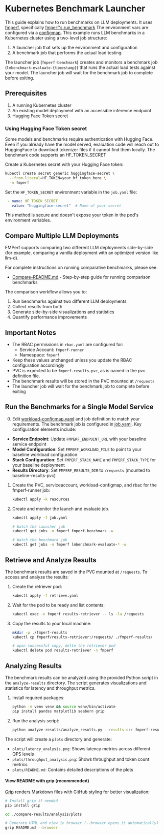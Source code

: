 # Kubernetes Benchmark Launcher

This guide explains how to run benchmarks on LLM deployments.
It uses [fmperf](https://github.com/fmperf-project/fmperf), specifically [fmperf's run_benchmark](https://github.com/fmperf-project/fmperf/blob/main/fmperf/utils/Benchmarking.py#L48)
The environment vars are configured via a [configmap](./workload-configmap.yaml).
This example runs LLM benchmarks in a Kubernetes cluster using a two-level job structure:

1. A launcher job that sets up the environment and configuration
2. A benchmark job that performs the actual load testing

The launcher job (`fmperf-benchmark`) creates and monitors a benchmark job (`lmbenchmark-evaluate-{timestamp}`) that runs the actual load tests against your model. The launcher job will wait for the benchmark job to complete before exiting.

## Prerequisites

1. A running Kubernetes cluster
2. An existing model deployment with an accessible inference endpoint
3. Hugging Face Token secret

### Using Hugging Face Token secret

Some models and benchmarks require authentication with Hugging Face. Even if you already have the model served,
evaluation code will reach out to HuggingFace to download tokenizer files if it cannot find them locally.
The benchmark code supports an HF_TOKEN_SECRET

Create a Kubernetes secret with your Hugging Face token:
   ```bash
   kubectl create secret generic huggingface-secret \
     --from-literal=HF_TOKEN=your_hf_token_here \
     -n fmperf
   ```

Set the `HF_TOKEN_SECRET` environment variable in the `job.yaml` file:
   ```yaml
    - name: HF_TOKEN_SECRET
      value: "huggingface-secret"  # Name of your secret
   ```

This method is secure and doesn't expose your token in the pod's environment variables.

## Compare Multiple LLM Deployments

FMPerf supports comparing two different LLM deployments side-by-side
(for example, comparing a vanilla deployment with an optimized version like llm-d).

For complete instructions on running comparative benchmarks, please see:
- [Compare-README.md](Compare-README.md) - Step-by-step guide for running comparison benchmarks

The comparison workflow allows you to:
1. Run benchmarks against two different LLM deployments
2. Collect results from both
3. Generate side-by-side visualizations and statistics
4. Quantify performance improvements

## Important Notes

- The RBAC permissions in `rbac.yaml` are configured for:
  - Service Account: `fmperf-runner`
  - Namespace: `fmperf`
- Keep these values unchanged unless you update the RBAC configuration accordingly
- PVC is expected to be `fmperf-results-pvc`, as is named in the pvc definition file.
- The benchmark results will be stored in the PVC mounted at `/requests`
- The launcher job will wait for the benchmark job to complete before exiting

## Run the Benchmarks for a Single Model Service

0. Edit [workload-configmap.yaml](./resources/workload-configmap.yaml) and job definition to match your requirements. The benchmark job is configured in [job.yaml](./job.yaml). Key configuration elements include:

- **Service Endpoint**: Update `FMPERF_ENDPOINT_URL` with your baseline service endpoint
- **Model Configuration**: Set `FMPERF_WORKLOAD_FILE` to point to your baseline workload configuration
- **Stack Configuration**: Set `FMPERF_STACK_NAME` and `FMPERF_STACK_TYPE` for your baseline deployment
- **Results Directory**: Set `FMPERF_RESULTS_DIR` to `/requests` (mounted to baseline-results-pvc)

1. Create the PVC, serviceaccount, workload-configmap, and rbac for the fmperf-runner job:

   ```bash
   kubectl apply -k resources
   ```
2. Create and monitor the launch and evaluate job.

   ```bash
   kubectl apply -f job.yaml

   # Watch the launcher job
   kubectl get jobs -n fmperf fmperf-benchmark -w
   
   # Watch the benchmark job
   kubectl get jobs -n fmperf lmbenchmark-evaluate-* -w
   ```

## Retrieve and Analyze Results

The benchmark results are saved in the PVC mounted at `/requests`. To access and analyze the results:

1. Create the retriever pod:
   ```bash
   kubectl apply -f retrieve.yaml
   ```

2. Wait for the pod to be ready and list contents:
   ```bash
   kubectl exec -n fmperf results-retriever -- ls -la /requests
   ```

3. Copy the results to your local machine:
   ```bash
   mkdir -p ./fmperf-results
   kubectl cp fmperf/results-retriever:/requests/ ./fmperf-results/

   # upon successful copy, delte the retriever pod
   kubectl delete pod results-retriever -n fmperf
   ```

## Analyzing Results

The benchmark results can be analyzed using the provided Python script in the `analyze-results` directory. The script generates visualizations and statistics for latency and throughput metrics.

1. Install required packages:
   ```bash
   python -m venv venv && source venv/bin/activate
   pip install pandas matplotlib seaborn grip
   ```

2. Run the analysis script:
   ```bash
   python analyze-results/analyze_results.py --results-dir fmperf-results
   ```

The script will create a `plots` directory and generate:
- `plots/latency_analysis.png`: Shows latency metrics across different QPS levels
- `plots/throughput_analysis.png`: Shows throughput and token count metrics
- `plots/README.md`: Contains detailed descriptions of the plots

#### View README with grip (recommended)

[Grip](https://github.com/joeyespo/grip) renders Markdown files with GitHub styling for better visualization:

```bash
# Install grip if needed
pip install grip

cd ./compare-results/analysis/plots

# Generate HTML and view in browser (--browser opens it automatically)
grip README.md --browser
```
